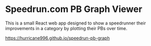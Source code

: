 # Speedrun.com PB Graph Viewer
This is a small React web app designed to show a speedrunner their improvements in a category by plotting their PBs over time.

https://hurricane996.github.io/speedrun-pb-graph